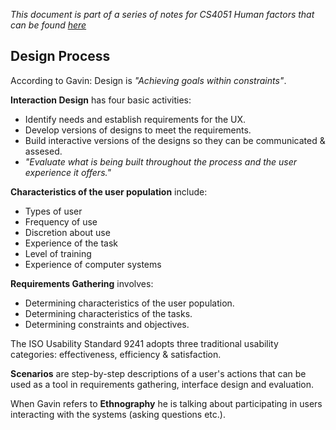 *This document is part of a series of notes for CS4051 Human factors that can be found [here](https://github.com/nating/personal-notes/blob/master/fourth-year/human-factors/notes)*

## Design Process

According to Gavin: Design is *"Achieving goals within constraints"*.

**Interaction Design** has four basic activities:  
* Identify needs and establish requirements for the UX.
* Develop versions of designs to meet the requirements.
* Build interactive versions of the designs so they can be communicated & assesed.
* *"Evaluate what is being built throughout the process and the user experience it offers."*

**Characteristics of the user population** include:  
* Types of user
* Frequency of use
* Discretion about use
* Experience of the task
* Level of training
* Experience of computer systems

**Requirements Gathering** involves:  
* Determining characteristics of the user population.
* Determining characteristics of the tasks.
* Determining constraints and objectives.

The ISO Usability Standard 9241 adopts three traditional usability categories: effectiveness, efficiency & satisfaction.

**Scenarios** are step-by-step descriptions of a user's actions that can be used as a tool in requirements gathering, interface design and evaluation.

When Gavin refers to **Ethnography** he is talking about participating in users interacting with the systems (asking questions etc.).
